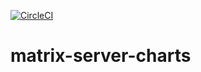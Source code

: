 [![CircleCI](https://circleci.com/gh/w3f/matrix-server-charts.svg?style=svg)](https://circleci.com/gh/w3f/matrix-server-charts)

# matrix-server-charts
